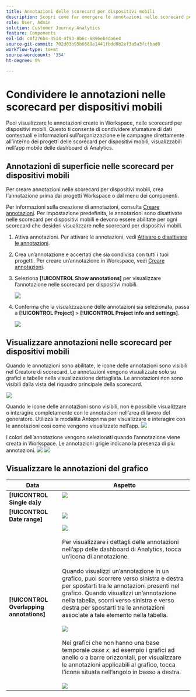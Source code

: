 ```yaml
---
title: Annotazioni delle scorecard per dispositivi mobili
description: Scopri come far emergere le annotazioni nelle scorecard per dispositivi mobili.
role: User, Admin
solution: Customer Journey Analytics
feature: Components
exl-id: c0f276b4-3514-4f93-8b6c-6896eb4da6e4
source-git-commit: 702d03b95b6689e1441fbdd8b2ef3a5a3fcfbad0
workflow-type: tm+mt
source-wordcount: '354'
ht-degree: 0%

---
```



# Condividere le annotazioni nelle scorecard per dispositivi mobili

Puoi visualizzare le annotazioni create in Workspace, nelle scorecard per dispositivi mobili. Questo ti consente di condividere sfumature di dati contestuali e informazioni sull’organizzazione e le campagne direttamente all’interno dei progetti delle scorecard per dispositivi mobili, visualizzabili nell’app mobile delle dashboard di Analytics.

## Annotazioni di superficie nelle scorecard per dispositivi mobili

Per creare annotazioni nelle scorecard per dispositivi mobili, crea l’annotazione prima dai progetti Workspace o dal menu dei componenti.

Per informazioni sulla creazione di annotazioni, consulta [Creare annotazioni](create-annotations.md). Per impostazione predefinita, le annotazioni sono disattivate nelle scorecard per dispositivi mobili e devono essere abilitate per ogni scorecard che desideri visualizzare nelle scorecard per dispositivi mobili.

1. Attiva annotazioni. Per attivare le annotazioni, vedi [Attivare o disattivare le annotazioni](overview.md#annotations-on-off).

1. Crea un’annotazione e accertati che sia condivisa con tutti i tuoi progetti. Per creare un’annotazione in Workspace, vedi [Creare annotazioni](create-annotations.md).

1. Seleziona **[!UICONTROL Show annotations]** per visualizzare l’annotazione nelle scorecard per dispositivi mobili.

   ![](assets/show-annotations.png)

1. Conferma che la visualizzazione delle annotazioni sia selezionata, passa a **[!UICONTROL Project]** > **[!UICONTROL Project info and settings]**.

   ![](assets/project-info-settings.png)

## Visualizzare annotazioni nelle scorecard per dispositivi mobili

Quando le annotazioni sono abilitate, le icone delle annotazioni sono visibili nel Creatore di scorecard. Le annotazioni vengono visualizzate solo su grafici e tabelle nella visualizzazione dettagliata. Le annotazioni non sono visibili dalla vista del riquadro principale della scorecard.

![](assets/view-annotations.png)

Quando le icone delle annotazioni sono visibili, non è possibile visualizzare o interagire completamente con le annotazioni nell’area di lavoro del generatore. Utilizza la modalità Anteprima per visualizzare e interagire con le annotazioni così come vengono visualizzate nell’app. ![](assets/preview-icon.png)

I colori dell’annotazione vengono selezionati quando l’annotazione viene creata in Workspace. Le annotazioni grigie indicano la presenza di più annotazioni. ![](assets/gray-annotations1.png) ![](assets/gray-annotations2.png)

## Visualizzare le annotazioni del grafico

| Data | Aspetto |
| --- | --- |
| **[!UICONTROL Single da]y** | ![](assets/single-day-mobile-annotations.png)<br></br> |
| **[!UICONTROL Date range]** | ![](assets/date-range.png) |
| **[!UICONTROL Overlapping annotations]** | ![](assets/overlapping-annotations.png)<br></br>Per visualizzare i dettagli delle annotazioni nell’app delle dashboard di Analytics, tocca un’icona di annotazione. <br></br>Quando visualizzi un’annotazione in un grafico, puoi scorrere verso sinistra e destra per spostarti tra le annotazioni presenti nel grafico. Quando visualizzi un’annotazione nella tabella, scorri verso sinistra e verso destra per spostarti tra le annotazioni associate a tale elemento nella tabella. <br></br>![](assets/swipe-multiple-annotations.png) <br></br>Nei grafici che non hanno una base temporale *asse x*, ad esempio i grafici ad anello o a barre orizzontali, per visualizzare le annotazioni applicabili al grafico, tocca l’icona situata nell’angolo in basso a destra.<br></br> ![](assets/charts-without-timebase.png) |
